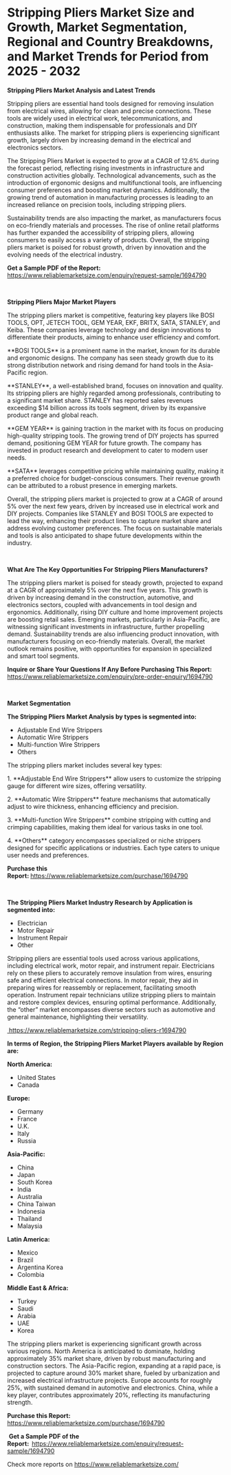 <p><h1>Stripping Pliers Market Size and Growth, Market Segmentation, Regional and Country Breakdowns, and Market Trends for Period from 2025 -  2032</h1></p><p><strong>Stripping Pliers Market Analysis and Latest Trends</strong></p>
<p><p>Stripping pliers are essential hand tools designed for removing insulation from electrical wires, allowing for clean and precise connections. These tools are widely used in electrical work, telecommunications, and construction, making them indispensable for professionals and DIY enthusiasts alike. The market for stripping pliers is experiencing significant growth, largely driven by increasing demand in the electrical and electronics sectors. </p><p>The Stripping Pliers Market is expected to grow at a CAGR of 12.6% during the forecast period, reflecting rising investments in infrastructure and construction activities globally. Technological advancements, such as the introduction of ergonomic designs and multifunctional tools, are influencing consumer preferences and boosting market dynamics. Additionally, the growing trend of automation in manufacturing processes is leading to an increased reliance on precision tools, including stripping pliers.</p><p>Sustainability trends are also impacting the market, as manufacturers focus on eco-friendly materials and processes. The rise of online retail platforms has further expanded the accessibility of stripping pliers, allowing consumers to easily access a variety of products. Overall, the stripping pliers market is poised for robust growth, driven by innovation and the evolving needs of the electrical industry.</p></p>
<p><strong>Get a Sample PDF of the Report:&nbsp;</strong> <a href="https://www.reliablemarketsize.com/enquiry/request-sample/1694790?utm_campaign=2462&utm_medium=2&utm_source=Github&utm_content=ia&utm_term=10042025&utm_id=stripping-pliers">https://www.reliablemarketsize.com/enquiry/request-sample/1694790</a></p>
<p>&nbsp;</p>
<p><strong>Stripping Pliers Major Market Players</strong></p>
<p><p>The stripping pliers market is competitive, featuring key players like BOSI TOOLS, OPT, JETECH TOOL, GEM YEAR, EKF, BRITX, SATA, STANLEY, and Keiba. These companies leverage technology and design innovations to differentiate their products, aiming to enhance user efficiency and comfort.</p><p>**BOSI TOOLS** is a prominent name in the market, known for its durable and ergonomic designs. The company has seen steady growth due to its strong distribution network and rising demand for hand tools in the Asia-Pacific region. </p><p>**STANLEY**, a well-established brand, focuses on innovation and quality. Its stripping pliers are highly regarded among professionals, contributing to a significant market share. STANLEY has reported sales revenues exceeding $14 billion across its tools segment, driven by its expansive product range and global reach.</p><p>**GEM YEAR** is gaining traction in the market with its focus on producing high-quality stripping tools. The growing trend of DIY projects has spurred demand, positioning GEM YEAR for future growth. The company has invested in product research and development to cater to modern user needs.</p><p>**SATA** leverages competitive pricing while maintaining quality, making it a preferred choice for budget-conscious consumers. Their revenue growth can be attributed to a robust presence in emerging markets.</p><p>Overall, the stripping pliers market is projected to grow at a CAGR of around 5% over the next few years, driven by increased use in electrical work and DIY projects. Companies like STANLEY and BOSI TOOLS are expected to lead the way, enhancing their product lines to capture market share and address evolving customer preferences. The focus on sustainable materials and tools is also anticipated to shape future developments within the industry.</p></p>
<p>&nbsp;</p>
<p><strong>What Are The Key Opportunities For Stripping Pliers Manufacturers?</strong></p>
<p><p>The stripping pliers market is poised for steady growth, projected to expand at a CAGR of approximately 5% over the next five years. This growth is driven by increasing demand in the construction, automotive, and electronics sectors, coupled with advancements in tool design and ergonomics. Additionally, rising DIY culture and home improvement projects are boosting retail sales. Emerging markets, particularly in Asia-Pacific, are witnessing significant investments in infrastructure, further propelling demand. Sustainability trends are also influencing product innovation, with manufacturers focusing on eco-friendly materials. Overall, the market outlook remains positive, with opportunities for expansion in specialized and smart tool segments.</p></p>
<p><strong>Inquire or Share Your Questions If Any Before Purchasing This Report:</strong> <a href="https://www.reliablemarketsize.com/enquiry/pre-order-enquiry/1694790?utm_campaign=2462&utm_medium=2&utm_source=Github&utm_content=ia&utm_term=10042025&utm_id=stripping-pliers">https://www.reliablemarketsize.com/enquiry/pre-order-enquiry/1694790</a></p>
<p>&nbsp;</p>
<p><strong>Market Segmentation</strong></p>
<p><strong>The Stripping Pliers Market Analysis by types is segmented into:</strong></p>
<p><ul><li>Adjustable End Wire Strippers</li><li>Automatic Wire Strippers</li><li>Multi-function Wire Strippers</li><li>Others</li></ul></p>
<p><p>The stripping pliers market includes several key types: </p><p>1. **Adjustable End Wire Strippers** allow users to customize the stripping gauge for different wire sizes, offering versatility.</p><p>   </p><p>2. **Automatic Wire Strippers** feature mechanisms that automatically adjust to wire thickness, enhancing efficiency and precision.</p><p>3. **Multi-function Wire Strippers** combine stripping with cutting and crimping capabilities, making them ideal for various tasks in one tool.</p><p>4. **Others** category encompasses specialized or niche strippers designed for specific applications or industries. Each type caters to unique user needs and preferences.</p></p>
<p><strong>Purchase this Report:&nbsp;</strong><a href="https://www.reliablemarketsize.com/purchase/1694790?utm_campaign=2462&utm_medium=2&utm_source=Github&utm_content=ia&utm_term=10042025&utm_id=stripping-pliers">https://www.reliablemarketsize.com/purchase/1694790</a></p>
<p>&nbsp;</p>
<p><strong>The Stripping Pliers Market Industry Research by Application is segmented into:</strong></p>
<p><ul><li>Electrician</li><li>Motor Repair</li><li>Instrument Repair</li><li>Other</li></ul></p>
<p><p>Stripping pliers are essential tools used across various applications, including electrical work, motor repair, and instrument repair. Electricians rely on these pliers to accurately remove insulation from wires, ensuring safe and efficient electrical connections. In motor repair, they aid in preparing wires for reassembly or replacement, facilitating smooth operation. Instrument repair technicians utilize stripping pliers to maintain and restore complex devices, ensuring optimal performance. Additionally, the “other” market encompasses diverse sectors such as automotive and general maintenance, highlighting their versatility.</p></p>
<p><a href="https://www.reliablemarketsize.com/stripping-pliers-r1694790?utm_campaign=2462&utm_medium=2&utm_source=Github&utm_content=ia&utm_term=10042025&utm_id=stripping-pliers">&nbsp;https://www.reliablemarketsize.com/stripping-pliers-r1694790</a></p>
<p><strong>In terms of Region, the Stripping Pliers Market Players available by Region are:</strong></p>
<p>
    <p> <strong> North America: </strong>
        <ul>
            <li>United States</li>
            <li>Canada</li>
        </ul>
        </p> 
    <p> <strong> Europe: </strong>
        <ul>
            <li>Germany</li>
            <li>France</li>
            <li>U.K.</li>
            <li>Italy</li>
            <li>Russia</li>
        </ul>
        </p> 
    <p> <strong> Asia-Pacific: </strong>
        <ul>
            <li>China</li>
            <li>Japan</li>
            <li>South Korea</li>
            <li>India</li>
            <li>Australia</li>
            <li>China Taiwan</li>
            <li>Indonesia</li>
            <li>Thailand</li>
            <li>Malaysia</li>
        </ul>
        </p> 
    <p> <strong> Latin America: </strong>
        <ul>
            <li>Mexico</li>
            <li>Brazil</li>
            <li>Argentina Korea</li>
            <li>Colombia</li>
        </ul>
        </p> 
    <p> <strong> Middle East & Africa: </strong>
        <ul>
            <li>Turkey</li>
            <li>Saudi</li>
            <li>Arabia</li>
            <li>UAE</li>
            <li>Korea</li>
        </ul>
    </p>
    </p>
<p><p>The stripping pliers market is experiencing significant growth across various regions. North America is anticipated to dominate, holding approximately 35% market share, driven by robust manufacturing and construction sectors. The Asia-Pacific region, expanding at a rapid pace, is projected to capture around 30% market share, fueled by urbanization and increased electrical infrastructure projects. Europe accounts for roughly 25%, with sustained demand in automotive and electronics. China, while a key player, contributes approximately 20%, reflecting its manufacturing strength.</p></p>
<p><strong>Purchase this Report: </strong><a href="https://www.reliablemarketsize.com/purchase/1694790?utm_campaign=2462&utm_medium=2&utm_source=Github&utm_content=ia&utm_term=10042025&utm_id=stripping-pliers">https://www.reliablemarketsize.com/purchase/1694790</a></p>
<p>&nbsp;<strong>Get a Sample PDF of the Report:&nbsp;&nbsp;</strong><a href="https://www.reliablemarketsize.com/enquiry/request-sample/1694790?utm_campaign=2462&utm_medium=2&utm_source=Github&utm_content=ia&utm_term=10042025&utm_id=stripping-pliers">https://www.reliablemarketsize.com/enquiry/request-sample/1694790</a></p>
<p><strong></strong></p>
<p>Check more reports on <a href="https://www.reliablemarketsize.com/?utm_campaign=2462&utm_medium=2&utm_source=Github&utm_content=ia&utm_term=10042025&utm_id=stripping-pliers">https://www.reliablemarketsize.com/</a></p>